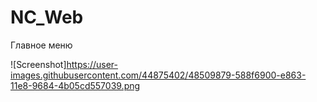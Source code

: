 # NC_Web

Главное меню 

![Screenshot]https://user-images.githubusercontent.com/44875402/48509879-588f6900-e863-11e8-9684-4b05cd557039.png


